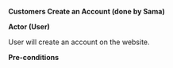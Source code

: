 **Customers Create an Account (done by Sama)**


**Actor (User)**

User will create an account on the website.

**Pre-conditions**
